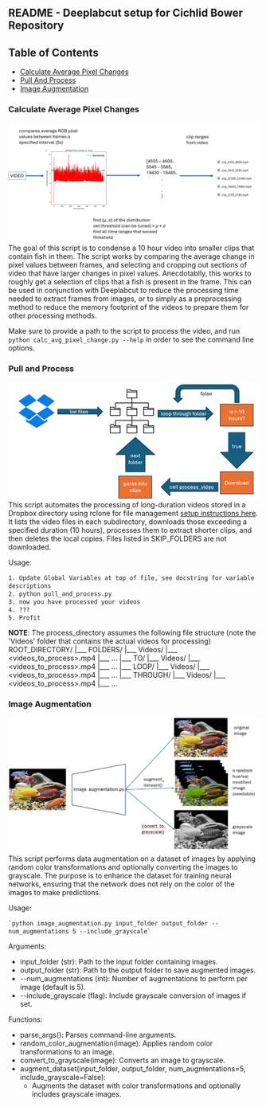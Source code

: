 ## README - Deeplabcut setup for Cichlid Bower Repository

<!-- omit in toc -->
## Table of Contents
 - [Calculate Average Pixel Changes](#calculate-average-pixel-changes)
 - [Pull And Process](#pull-and-process)
 - [Image Augmentation](#image-augmentation)

 

### Calculate Average Pixel Changes
![Pixel Clipping](documentation/pixel_average_clipping.png)
The goal of this script is to condense a 10 hour video into smaller clips that contain fish
in them. The script works by comparing the average change in pixel values between frames, 
and selecting and cropping out sections of video that have larger changes in pixel values. 
Anecdotablly, this works to roughly get a selection of clips that a fish is present in the 
frame. This can be used in conjunction with Deeplabcut to reduce the processing time needed 
to extract frames from images, or to simply as a preprocessing method to reduce the memory
footprint of the videos to prepare them for other processing methods. 

Make sure to provide a path to the script to process the video, and run 
`python calc_avg_pixel_change.py --help` in order to see the command line options.

### Pull and Process
![Pull and Process](documentation/pull_and_process.png)
This script automates the processing of long-duration videos stored in a Dropbox directory
using rclone for file management [setup instructions here](https://www.dropbox.com/scl/fi/e8a42gzt6osowto23hota/Creating-Rclone-remote.docx?rlkey=jd71dx02713p2reucco7w0ob2&dl=0). It lists the video files in each subdirectory, downloads
those exceeding a specified duration (10 hours), processes them to extract shorter clips,
and then deletes the local copies. Files listed in SKIP_FOLDERS are not downloaded.

Usage:

	1. Update Global Variables at top of file, see docstring for variable descriptions
	2. python pull_and_process.py
	3. now you have processed your videos
	4. ???
	5. Profit

**NOTE**: The process_directory assumes the following file structure (note the 'Videos'
folder that contains the actual videos for processing)
ROOT_DIRECTORY/
|___ FOLDERS/
     |___ Videos/
     	|___ <videos_to_process>.mp4
		|___ ...
|___ TO/
     |___ Videos/
     	|___ <videos_to_process>.mp4
		|___ ...
|___ LOOP/
     |___ Videos/
     	|___ <videos_to_process>.mp4
		|___ ...
|___ THROUGH/
     |___ Videos/
     	|___ <videos_to_process>.mp4
		|___ ...

### Image Augmentation
![Image augmentation](documentation/Image_aug_flowchart.png)
This script performs data augmentation on a dataset of images by applying random color transformations and 
optionally converting the images to grayscale. The purpose is to enhance the dataset for training neural networks, 
ensuring that the network does not rely on the color of the images to make predictions.

Usage:
    
	`python image_augmentation.py input_folder output_folder --num_augmentations 5 --include_grayscale`

Arguments:
* input_folder (str): Path to the input folder containing images.
* output_folder (str): Path to the output folder to save augmented images.
* --num_augmentations (int): Number of augmentations to perform per image (default is 5).
* --include_grayscale (flag): Include grayscale conversion of images if set.

Functions:
* parse_args(): Parses command-line arguments.
* random_color_augmentation(image): Applies random color transformations to an image.
* convert_to_grayscale(image): Converts an image to grayscale.
* augment_dataset(input_folder, output_folder, num_augmentations=5, include_grayscale=False): 
  * Augments the dataset with color transformations and optionally includes grayscale images.
